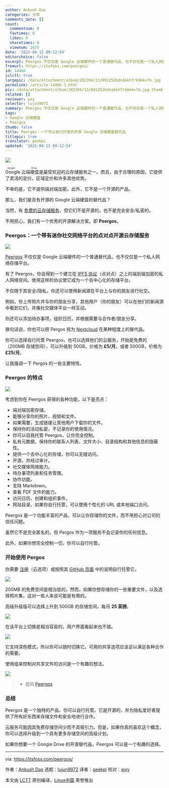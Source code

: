```yaml
---
author: Ankush Das
categories: 分享
comments_data: []
count:
  commentnum: 0
  favtimes: 0
  likes: 0
  sharetimes: 0
  viewnum: 2675
date: '2022-04-13 09:12:54'
editorchoice: false
excerpt: Peergos 不仅仅是 Google 云端硬件的一个普通替代品，也不仅仅是一个私人网络存储平台。
fromurl: https://itsfoss.com/peergos/
id: 14466
islctt: true
largepic: /data/attachment/album/202204/13/091252bdnqkkh7rk0mkv7m.jpg
permalink: /article-14466-1.html
pic: /data/attachment/album/202204/13/091252bdnqkkh7rk0mkv7m.jpg.thumb.jpg
related: []
reviewer: wxy
selector: lujun9972
summary: Peergos 不仅仅是 Google 云端硬件的一个普通替代品，也不仅仅是一个私人网络存储平台。
tags:
- Google 云端硬盘
- Peergos
thumb: false
title: Peergos：一个可以自行托管的开源 Google 云端硬盘替代品
titlepic: true
translator: geekpi
updated: '2022-04-13 09:12:54'
---
```


![](/data/attachment/album/202204/13/091252bdnqkkh7rk0mkv7m.jpg)


<ruby> Google 云端硬盘 <rt>  Google Drive </rt></ruby> 是最受欢迎的云存储服务之一。而且，由于合理的原因，它提供了灵活的定价、区域定价和许多其他优势。


不幸的是，它不提供端对端加密。此外，它不是一个开源的产品。


那么，我们是否有开源的 Google 云端硬盘的替代品？


当然，有 [免费的云存储服务](https://itsfoss.com/cloud-services-linux/)，但它们不是开源的，也不是完全安全/私密的。


不用担心，我们有一个优秀的开源解决方案，即 **Peergos**。


### Peergos：一个带有迷你社交网络平台的点对点开源云存储服务


![](/data/attachment/album/202204/13/091254uxlittjj71yriqlk.png)


[Peergos](https://peergos.org/) 不仅仅是 Google 云端硬件的一个普通替代品，也不仅仅是一个私人网络存储平台。


有了 Peergos，你会得到一个建立在 [IPFS 协议](https://ipfs.io/)（点对点）之上的端到端加密的私人网络空间。使用这样的协议使它成为一个去中心化的存储平台。


不仅限于其安全/隐私，你还可以使用新闻源在平台上与你的朋友进行社交。


例如，你上传照片并与你的朋友分享，其他用户（你的朋友）可以在他们的新闻源中看到它们，并像社交媒体平台一样互动。


你还可以添加待办事项，组织日历，并根据需要与合作者/朋友分享。


换句话说，你也可以把 Pergos 视为 [Nextcloud](https://itsfoss.com/nextcloud/) 在某种程度上的替代品。


你可以选择自行托管 Peergos，也可以选择他们的云服务，开始是免费的（200MB 存储空间），可以升级到 50GB，价格为 **£5/月**，或者 500GB，价格为 **£25/月**。


让我强调一下 Pergos 的一些主要特性。


### Peergos 的特点


![](/data/attachment/album/202204/13/091256ar6v2ubrrwa2wwua.png)


考虑到你在 Peergos 获得的各种功能，以下是亮点：


* 端对端加密存储。
* 能够分享你的照片、视频和文件。
* 如果需要，生成链接让其他用户下载你的文件。
* 保持你的活动私密，不记录你的使用情况。
* 你可以自我托管 Peergos，让你完全控制。
* 私有元数据，保持你的联系人列表、文件大小、目录结构和其他信息的隐蔽性。
* 提供一个去中心化的存储，你可以无缝访问。
* 开源，并经过审计。
* 社交媒体网络能力。
* 待办事项列表和任务管理。
* 协作功能。
* 支持 Markdown。
* 查看 PDF 文件的能力。
* 访问日历，创建和组织事件。
* 网站目录，如果你自行托管，可以使用个性化的 URL 或本地端口访问。


Peergos 是一个功能丰富的产品，可以让你存储你的文件，而不用担心对公司的信任问题。


虽然它不是完全匿名的，但 Pergos 作为一项服务不会记录你的任何信息。


此外，如果你想完全控制一切，你可以自行托管。


### 开始使用 Pergos


你需要 [注册](https://peergos.net/?signup=true)（云选项）或按照其 [GitHub 页面](https://github.com/peergos/peergos) 中的说明自行托管它。


![](/data/attachment/album/202204/13/091257v1hlhkskp45slle4.png)


200MB 的免费空间是相当低的。然而，如果你想存储你的一些重要文件，以及选择照片集，这对一些人来说可能是有用的。


高级升级版可以选择上升到 500GB 的存储空间，每月 **25 英镑**。


![](/data/attachment/album/202204/13/091257nmd2mmuj96pbp26w.png)


在该平台上切换是相当容易的，用户界面看起来也不错。


![](/data/attachment/album/202204/13/091258mt6zgaojtfaf6jt7.png)


它支持深色模式，所以你可以随时切换它。可用的共享选项应该足以满足各种合作的需要。


使用组来控制对共享文件的访问是一个有趣的想法。


![](/data/attachment/album/202204/13/091259p856yq5bbd5baz67.png)



> 
> * 访问 [Peergos](https://peergos.org/)
> 
> 
> 


### 总结


Peergos 是一个独特的产品，你可以自行托管。它是开源的，并为隐私爱好者提供了所有好东西来存储文件和安全地进行合作。


云服务可能因其免费存储空间少而不具吸引力。但是，如果你真的喜欢这个概念，你可以选择升级到一个具有更多存储空间的高级计划。


如果你想要一个 Google Drive 的开源替代品，Peergos 可以是一个有趣的选择。




---


via: <https://itsfoss.com/peergos/>


作者：[Ankush Das](https://itsfoss.com/author/ankush/) 选题：[lujun9972](https://github.com/lujun9972) 译者：[geekpi](https://github.com/geekpi) 校对：[wxy](https://github.com/wxy)


本文由 [LCTT](https://github.com/LCTT/TranslateProject) 原创编译，[Linux中国](https://linux.cn/) 荣誉推出
